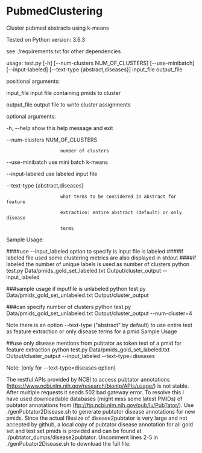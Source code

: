 # PubmedClustering
Cluster pubmed abstracts using k-means

Tested on Python version: 3.6.3

see ./requirements.txt for other dependencies


usage: test.py [-h] [--num-clusters NUM_OF_CLUSTERS] [--use-minibatch]
               [--input-labeled] [--text-type {abstract,diseases}]
               input_file output_file

positional arguments:

  input_file            input file containing pmids to cluster
  
  output_file           output file to write cluster assignments
  

optional arguments:

  -h, --help            show this help message and exit
  
  --num-clusters NUM_OF_CLUSTERS
  
                        number of clusters
                        
  --use-minibatch       use mini batch k-means
  
  --input-labeled       use labeled input file
  
  --text-type {abstract,diseases}
  
                        what terms to be considered in abstract for feature
                        
                        extraction: entire abstract (default) or only disease
                        
                        terms
                        
Sample Usage: 

####use --input_labeled option to specify is input file is labeled
####if labeled file used some clustering metrics are also displayed in stdout
####if labeled the number of unique labels is used as number of clusters
python test.py Data/pmids_gold_set_labeled.txt Output/cluster_output --input_labeled

###sample usage if inputfile is unlabeled
python test.py Data/pmids_gold_set_unlabeled.txt Output/cluster_output

###can specify number of clusters
python test.py Data/pmids_gold_set_unlabeled.txt Output/cluster_output --num-cluster=4


Note there is an option --text-type ("abstract" by default) to use entire text as feature extraction or only disease terms for a pmid
Sample Usage

##use only disease mentions from pubtator as token text of a pmid for feature extraction
python test.py Data/pmids_gold_set_labeled.txt Output/cluster_output --input_labeled --text-type=diseases

Note: (only for --text-type=diseases option)

The restful APIs provided by NCBI to access pubtator annotations (https://www.ncbi.nlm.nih.gov/research/bionlp/APIs/usage/)
is not stable. After multiple requests it sends 502 bad gateway error. To resolve this I have used downloadable databases (might miss some latest PMIDs) of pubtator annotations from (ftp://ftp.ncbi.nlm.nih.gov/pub/lu/PubTator/). Use ./genPubtator2Disease.sh <pmidsFile> to generate pubtator disease annotations for new pmids. Since the actual filesize of disease2pubtator is very large and not accepted by github, a local copy of pubtator disease annotation for all gold set and test set pmids is provided and can be found at ./pubtator_dumps/disease2pubtator. Uncomment lines 2-5 in ./genPubator2Disease.sh to download the full file.






